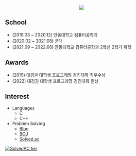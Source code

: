 <p align="center"><img src="https://capsule-render.vercel.app/api?type=Waving&color=99CCFF&height=170&section=header&text=JeHyun%20Woo%20(wjh2335)&fontColor=6666FF&fontSize=30"></p>

## School
- (2019.03 ~ 2020.12) 안동대학교 컴퓨터공학과
- (2020.02 ~ 2021.08) 군대
- (2021.09 ~ 2022.06) 안동대학교 컴퓨터공학과 2학년 2학기 재학

## Awards
- (2019) 대경권 대학생 프로그래밍 경진대회 최우수상
- (2022) 대경권 대학생 프로그래밍 경진대회 은상

## Interest
- Languages
  - C
  - C++
- Problem Solving
  - [Blog](https://blog.naver.com/wjh2335)
  - [BOJ](https://www.acmicpc.net/user/wjh2335)
  - [Solved.ac](https://solved.ac/profile/wjh2335)

[![SolvedAC tier](http://mazassumnida.wtf/api/v2/generate_badge?boj=wjh2335)](https://solved.ac/wjh2335)
